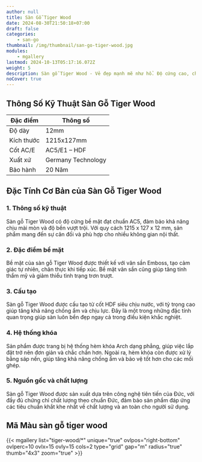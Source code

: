 ```yaml
---
author: null
title: Sàn Gỗ Tiger Wood
date: 2024-08-30T21:50:18+07:00
draft: false
categories:
    - san-go
thumbnail: /img/thumbnail/san-go-tiger-wood.jpg
modules:
    - mgallery
lastmod: 2024-10-13T05:17:16.072Z
weight: 5
description: Sàn gỗ Tiger Wood - Vẻ đẹp mạnh mẽ như hổ. Độ cứng cao, chống mài mòn tuyệt vời. Tạo điểm nhấn độc đáo cho không gian sống.
noCover: true
---
```

## Thông Số Kỹ Thuật Sàn Gỗ Tiger Wood
| Đặc điểm     | Thông số                                     |
|--------------|---------------------------------------------|
| Độ dày       | 12mm                                        |
| Kích thước   | 1215x127mm                                  |
| Cốt AC/E     | AC5/E1 – HDF                                |
| Xuất xứ      | Germany Technology                          |
| Bảo hành     | 20 Năm                                      |
## Đặc Tính Cơ Bản của Sàn Gỗ Tiger Wood

### 1. Thông số kỹ thuật
Sàn gỗ Tiger Wood có độ cứng bề mặt đạt chuẩn AC5, đảm bảo khả năng chịu mài mòn và độ bền vượt trội. Với quy cách 1215 x 127 x 12 mm, sản phẩm mang đến sự cân đối và phù hợp cho nhiều không gian nội thất.

### 2. Đặc điểm bề mặt
Bề mặt của sàn gỗ Tiger Wood được thiết kế với vân sần Emboss, tạo cảm giác tự nhiên, chân thực khi tiếp xúc. Bề mặt vân sần cũng giúp tăng tính thẩm mỹ và giảm thiểu tình trạng trơn trượt.

### 3. Cấu tạo
Sàn gỗ Tiger Wood được cấu tạo từ cốt HDF siêu chịu nước, với tỷ trọng cao giúp tăng khả năng chống ẩm và chịu lực. Đây là một trong những đặc tính quan trọng giúp sàn luôn bền đẹp ngay cả trong điều kiện khắc nghiệt.

### 4. Hệ thống khóa
Sản phẩm được trang bị hệ thống hèm khóa Arch dạng phẳng, giúp việc lắp đặt trở nên đơn giản và chắc chắn hơn. Ngoài ra, hèm khóa còn được xử lý bằng sáp nến, giúp tăng khả năng chống ẩm và bảo vệ tốt hơn cho các mối ghép.

### 5. Nguồn gốc và chất lượng
Sàn gỗ Tiger Wood được sản xuất dựa trên công nghệ tiên tiến của Đức, với đầy đủ chứng chỉ chất lượng theo chuẩn Đức, đảm bảo sản phẩm đáp ứng các tiêu chuẩn khắt khe nhất về chất lượng và an toàn cho người sử dụng.

## Mã Màu sàn gỗ tiger wood

{{< mgallery list="tiger-wood/*" unique="true" ovlpos="right-bottom" ovlperc=10 ovlx=15 ovly=15 cols=2 type="grid" gap="m" radius="true" thumb="4x3" zoom="true" >}}

